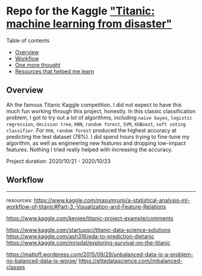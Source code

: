 # Repo for the Kaggle ["Titanic: machine learning from disaster"](https://www.kaggle.com/c/titanic/overview)

Table of contents
- [Overview](#1)
- [Workflow](#2)
- [One more thought](#3)
- [Resources that helped me learn](#4)


## Overview <a id="1"></a>
Ah the famous Titanic Kaggle competition. I did not expect to have this much fun working through this project, honestly. In this classic classification problem, I got to try out a lot of algorithms, including `naive bayes`, `logistic regression`, `decision tree`, `KNN`, `random forest`, `SVM`, `XGBoost`, `soft voting classifier`. For me, `random forest` produced the highest accuracy at predicting the test dataset (78%). I did spend hours trying to fine-tune my algorithm, as well as engineering new features and dropping low-impact features. Nothing I tried really helped with increasing the accuracy.

Project duration: 2020/10/21 - 2020/10/23

## Workflow <a id="2"></a>

----
resources:
https://www.kaggle.com/masumrumi/a-statistical-analysis-ml-workflow-of-titanic#Part-3.-Visualization-and-Feature-Relations

https://www.kaggle.com/kenjee/titanic-project-example/comments

https://www.kaggle.com/startupsci/titanic-data-science-solutions
https://www.kaggle.com/ash316/eda-to-prediction-dietanic
https://www.kaggle.com/mrisdal/exploring-survival-on-the-titanic

https://matloff.wordpress.com/2015/09/29/unbalanced-data-is-a-problem-no-balanced-data-is-worse/
https://elitedatascience.com/imbalanced-classes


